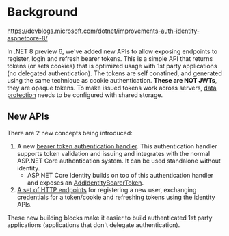 # Background

https://devblogs.microsoft.com/dotnet/improvements-auth-identity-aspnetcore-8/

In .NET 8 preview 6, we've added new APIs to allow exposing endpoints to register, login and refresh bearer tokens. This is a simple API
that returns tokens (or sets cookies) that is optimized usage with 1st party applications (no delegated authentication). The tokens are self conatined, and generated using the 
same technique as cookie authentication. **These are NOT JWTs**, they are opaque tokens. To make issued tokens work across servers, [data protection](https://learn.microsoft.com/en-us/aspnet/core/security/data-protection/configuration/overview?view=aspnetcore-7.0) needs to be configured
with shared storage.

## New APIs

There are 2 new concepts being introduced:

1. A new [bearer token authentication handler](https://github.com/dotnet/aspnetcore/blob/bad855959a99257bc6f194dd19ecd6c9aeb03acb/src/Security/Authentication/BearerToken/src/BearerTokenExtensions.cs#L24). This authentication handler supports token validation and issuing and integrates
with the normal ASP.NET Core authentication system. It can be used standalone without identity.
    - ASP.NET Core Identity builds on top of this authentication handler and exposes an [AddIdentityBearerToken](https://github.com/dotnet/aspnetcore/blob/579d547d708eb19f8b05b00f5386649d6dac7b6a/src/Identity/Core/src/IdentityAuthenticationBuilderExtensions.cs#L20).
2. [A set of HTTP endpoints](https://github.com/dotnet/aspnetcore/blob/bad855959a99257bc6f194dd19ecd6c9aeb03acb/src/Identity/Core/src/IdentityApiEndpointRouteBuilderExtensions.cs#L32) for registering a new user, exchanging credentials for a token/cookie and refreshing tokens using the identity APIs.

These new building blocks make it easier to build authenticated 1st party applications (applications that don't delegate authentication).
